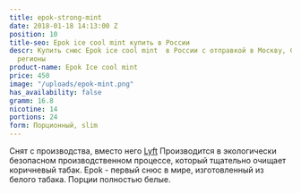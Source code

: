 ```yaml
---
title: epok-strong-mint
date: 2018-01-18 14:13:00 Z
position: 10
title-seo: Epok ice cool mint купить в России
descr: Купить снюс Epok ice cool mint  в России с отправкой в Москву, СПБ и другие
  регионы
product-name: Epok Ice cool mint
price: 450
image: "/uploads/epok-mint.png"
has_availability: false
gramm: 16.8
nicotine: 14
portions: 24
form: Порционный, slim
---
```


Снят с производства, вместо него [Lyft](/lyft-freeze.html)
Производится в экологически безопасном производственном процессе, который тщательно очищает  коричневый табак. Epok - первый снюс в мире, изготовленный из белого табака. Порции полностью белые.

